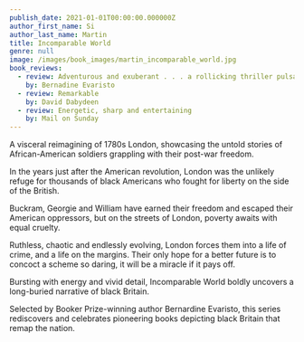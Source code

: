 ```yaml
---
publish_date: 2021-01-01T00:00:00.000000Z
author_first_name: Si
author_last_name: Martin
title: Incomparable World
genre: null
image: /images/book_images/martin_incomparable_world.jpg
book_reviews:
  - review: Adventurous and exuberant . . . a rollicking thriller pulsates with vivacity....a major achievement in our literary history 
    by: Bernadine Evaristo
  - review: Remarkable
    by: David Dabydeen
  - review: Energetic, sharp and entertaining
    by: Mail on Sunday
---
```

A visceral reimagining of 1780s London, showcasing the untold stories of African-American soldiers grappling with their post-war freedom.

In the years just after the American revolution, London was the unlikely refuge for thousands of black Americans who fought for liberty on the side of the British.

Buckram, Georgie and William have earned their freedom and escaped their American oppressors, but on the streets of London, poverty awaits with equal cruelty.

Ruthless, chaotic and endlessly evolving, London forces them into a life of crime, and a life on the margins. Their only hope for a better future is to concoct a scheme so daring, it will be a miracle if it pays off.

Bursting with energy and vivid detail, Incomparable World boldly uncovers a long-buried narrative of black Britain.

Selected by Booker Prize-winning author Bernardine Evaristo, this series rediscovers and celebrates pioneering books depicting black Britain that remap the nation.